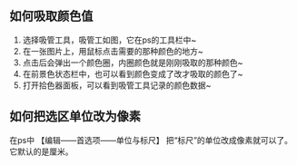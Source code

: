 ## 如何吸取颜色值
1. 选择吸管工具，吸管工如图，它在ps的工具栏中~
2. 在一张图片上，用鼠标点击需要的那种颜色的地方~
3. 点击后会弹出一个颜色圈，内圈颜色就是刚刚吸取的那种颜色~
4. 在前景色状态栏中，也可以看到颜色变成了改才吸取的颜色了~
5. 打开拾色器面板，可以看到吸管工具记录的颜色数据~

## 如何把选区单位改为像素
在ps中
【编辑——首选项——单位与标尺】
把“标尺”的单位改成像素就可以了。它默认的是厘米。